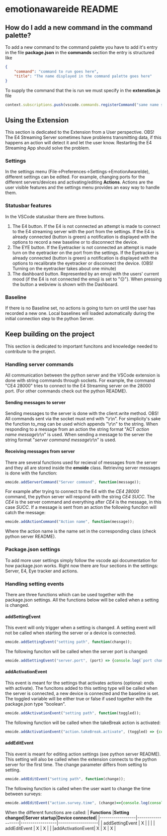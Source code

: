 # emotionawareide README

## How do I add a new command in the command palette?
To add a new command to the command palette you have to add it's entry in the file **package.json** in the **commands** section the entry is structured like
```json
{
    "command": "command to run goes here",
    "title": "The name displayed in the command palette goes here"
}
```

To supply the command that the is run we must specify in the **extenstion.js** file
```js
context.subscriptions.push(vscode.commands.registerCommand("same name supplied as the command in the json file goes here", "The function to goes here"));
```
## Using the Extension
This section is dedicated to the Extension from a User perspective. OBS! The E4 Streaming Server sometimes have problems transmitting data, if this happens an action will detect it and let the user know. Restarting the E4 Streaming App should solve the problem.
### Settings
In the settings menu (File->Preferences->Settings->EmotionAwareIde), different settings can be edited. For example, changing ports for the different servers/devices and activating/editing **Actions**. Actions are the user visible features and the settings menu provides an easy way to handle them.
### Statusbar features
In the VSCode statusbar there are three buttons. 
1. The E4 button. If the E4 is not connected an attempt is made to connect to the E4 streaming server with the port from the settings. If the E4 is already connected (button is green) a notification is displayed with the options to record a new baseline or to disconnect the device.
2. The EYE button. If the Eyetracker is not connected an attempt is made turn on the eyetracker on the port from the settings. If the Eyetracker is already connected (button is green) a notification is displayed with the options to recalibrate the eyetracker or disconnect the device. (OBS! Turning on the eyetracker takes about one minute)
3. The dashboard button. Represented by an emoji with the users' current mood (if the E4 is not connected the emoji is set to "😐"). When pressing the button a webview is shown with the Dashboard.
### Baseline
If there is no Baseline set, no actions is going to turn on until the user has recorded a new one. Local baselines will loaded automatically during the initial connection step to the python Server.

## Keep building on the project
This section is dedicated to important funcitons and knowledge needed to contribute to the project.
### Handling server commands
All communication between the python server and the VSCode extension is done with string commands through sockets.
For example, the command "CE4 28000" tries to connect to the E4 Streaming server on the 28000 port. (For other commands check out the python README).
#### Sending messages to server
Sending messages to the server is done with the client.write method. OBS! All commands sent via the socket must end with "\r\n". For simplicity's sake the function to_msg can be used which appends "\r\n" to the string.
When responding to a message from an action the string format "ACT *action name* *message*\r\n" is used.
When sending a message to the server the string format "*server command* *message*\r\n" is used.
#### Receiving messages from server
There are several functions used for recieval of messages from the server and they all are stored inside the **emoide** class. Retrieving server messages is done with the function:
``` js
emoide.addServerCommand("Server command", function(message));
```
For example after trying to connect to the E4 with the *CE4 28000* command, the python server will respond with the string *CE4 SUCC*. The *CE4* is the server command and everything after *CE4* is the message, in this case *SUCC*.
If a message is sent from an action the following funciton will catch the message:
```js
emoide.addActionCommand("Action name", function(message));
```
Where the action name is the name set in the corresponding class (check python server README).
### Package.json settings
To add more user settings simply follow the vscode api documentation for how package.json works.
Right now there are four sections in the settings: Server, E4, Eye tracker and actions.
### Handling setting events
There are three functions which can be used together with the package.json settings. All the functions below will be called when a setting is changed.
#### addSettingEvent
This event will only trigger when a setting is changed. A setting event will not be called when starting the server or a device is connected.
```js
emoide.addSettingEvent("setting path", function(change));
```
The following funciton will be called when the server port is changed:
```js
emoide.addSettingEvent("server.port", (port) => {console.log(`port changed to ${port}.`);});
```
#### addActivationEvent
This event is meant for the settings that activates actions (optional: ends with activate). The funcitons added to this setting type will be called when the server is connected, a new device is connected and the baseline is set. The toggled variable will be either true or false if used together with the package.json type "boolean".
```js
emoide.addActivationEvent("setting path", function(toggled));
```
The following function will be called when the takeBreak action is activated:
```js
emoide.addActivationEvent("action.takeBreak.activate", (toggled) => {console.log(`Action Take Break is set to ${toggled}`);});
```
#### addEditEvent
This event is meant for editing action settings (see python server README). This setting will also be called when the extension connects to the python server for the first time. The change parameter differs from setting to setting.
```js
emoide.addEditEvent("setting path", function(change));
```
The following function is called when the user want to change the time between surveys:
```js
emoide.addEditEvent("action.survey.time", (change)=>{console.log(console.log(`Survey now polls every ${change} minutes.`);});
```
When the different functions are called:
|   **Functions**  |**Setting changed**|**Server startup**|**Device connected**|
|------------------|-------------------|------------------|--------------------|
|  addSettingEvent |         X         |                  |                    |
|   addEditEvent   |         X         |         X        |                    |
|addActivationEvent|         X         |         X        |          X         |

